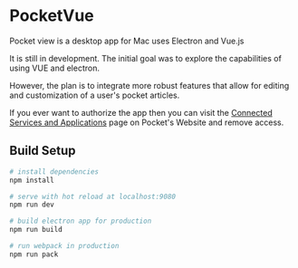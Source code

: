 # PocketVue

Pocket view is a desktop app for Mac uses Electron and Vue.js

It is still in development. The initial goal was to explore the capabilities of using VUE and electron.

However, the plan is to integrate more robust features that allow for editing and customization of a user's pocket articles.

If you ever want to authorize the app then you can visit the [Connected Services and Applications](https://getpocket.com/connected_applications) page on Pocket's Website and remove access.
## Build Setup

``` bash
# install dependencies
npm install

# serve with hot reload at localhost:9080
npm run dev

# build electron app for production
npm run build

# run webpack in production
npm run pack
```
